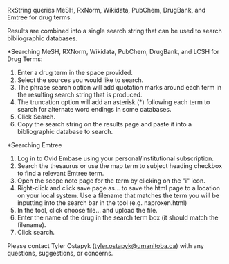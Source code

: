 RxString queries MeSH, RxNorm, Wikidata, PubChem, DrugBank, and Emtree for drug terms.

Results are combined into a single search string that can be used to search bibliographic databases.

*Searching MeSH, RXNorm, Wikidata, PubChem, DrugBank, and LCSH for Drug Terms:

1. Enter a drug term in the space provided.
2. Select the sources you would like to search.
3. The phrase search option will add quotation marks around each term in the resulting search string that is produced.
4. The truncation option will add an asterisk (*) following each term to search for alternate word endings in some databases.
5. Click Search.
6. Copy the search string on the results page and paste it into a bibliographic database to search.

*Searching Emtree

1. Log in to Ovid Embase using your personal/institutional subscription.
2. Search the thesaurus or use the map term to subject heading checkbox to find a relevant Emtree term.
3. Open the scope note page for the term by clicking on the "i" icon.
4. Right-click and click save page as... to save the html page to a location on your local system. Use a filename that matches the term you will be inputting into the search bar in the tool (e.g. naproxen.html)
5. In the tool, click choose file... and upload the file.
6. Enter the name of the drug in the search term box (it should match the filename).
7. Click search.

Please contact Tyler Ostapyk (tyler.ostapyk@umanitoba.ca) with any questions, suggestions, or concerns.
